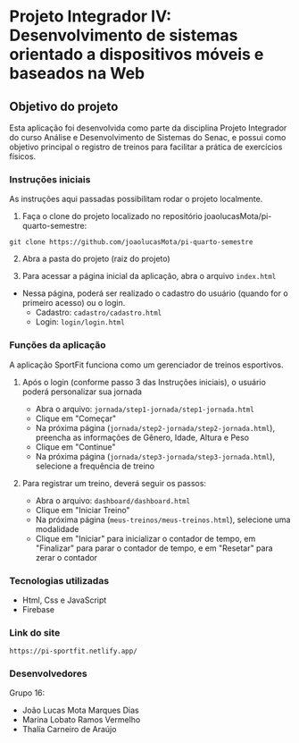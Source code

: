 # Projeto Integrador IV: Desenvolvimento de sistemas orientado a dispositivos móveis e baseados na Web

Objetivo do projeto
-
Esta aplicação foi desenvolvida como parte da disciplina Projeto Integrador 
do curso Análise e Desenvolvimento de Sistemas do Senac, e possui como 
objetivo principal o registro de treinos para facilitar a prática de 
exercícios físicos.


### Instruções iniciais

As instruções aqui passadas possibilitam rodar o projeto localmente.

1. Faça o clone do projeto localizado no repositório joaolucasMota/pi-quarto-semestre:

`git clone https://github.com/joaolucasMota/pi-quarto-semestre`

2. Abra a pasta do projeto (raiz do projeto)


3. Para acessar a página inicial da aplicação, abra o arquivo `index.html`
- Nessa página, poderá ser realizado o cadastro do usuário 
(quando for o primeiro acesso) ou o login.
    - Cadastro: `cadastro/cadastro.html`
    - Login: `login/login.html`


### Funções da aplicação

A aplicação SportFit funciona como um gerenciador de treinos esportivos.

1. Após o login (conforme passo 3 das Instruções iniciais), o usuário poderá personalizar sua jornada
   - Abra o arquivo: `jornada/step1-jornada/step1-jornada.html`
   - Clique em "Começar"
   - Na próxima página (`jornada/step2-jornada/step2-jornada.html`), preencha as informações de Gênero, Idade, Altura e Peso
   - Clique em "Continue"
   - Na próxima página (`jornada/step3-jornada/step3-jornada.html`), selecione a frequência de treino


2. Para registrar um treino, deverá seguir os passos:
   - Abra o arquivo: `dashboard/dashboard.html`
   - Clique em "Iniciar Treino"
   - Na próxima página (`meus-treinos/meus-treinos.html`), selecione uma modalidade
   - Clique em "Iniciar" para inicializar o contador de tempo, em "Finalizar" 
   para parar o contador de tempo, e em "Resetar" para zerar o contador

     
### Tecnologias utilizadas
- Html, Css e JavaScript
- Firebase


### Link do site
`https://pi-sportfit.netlify.app/`

### Desenvolvedores

Grupo 16:
- João Lucas Mota Marques Dias
- Marina Lobato Ramos Vermelho
- Thalía Carneiro de Araújo 

